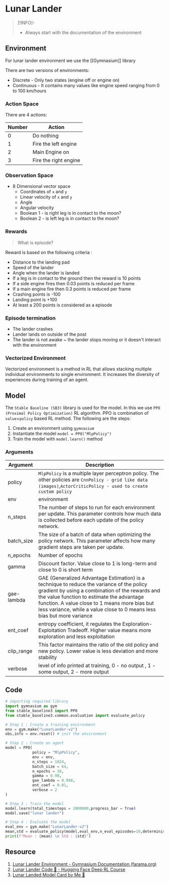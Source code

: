 # Lunar Lander

>[!INFO]-
>* Always start with the documentation of the environment

## Environment
For lunar lander environment we use the [[Gymnasium]] library

There are two versions of environments:
* Discrete - Only two states (engine off or engine on)
* Continuous - It contains many values like engine speed ranging from 0 to 100 km/hours
### Action Space

There are 4 actions:

|Number | Action|
|---|---|
|0|Do nothing|
|1|Fire the left engine|
|2|Main Engine on|
|3|Fire the right engine|

### Observation Space

* 8 Dimensional vector space
	* Coordinates of `x` and `y`
	* Linear velocity of `x` and `y`
	* Angle
	* Angular velocity
	* Boolean 1 - is right leg is in contact to the moon?
	* Boolean 2 - is left leg is in contact to the moon?

### Rewards

>What is episode?

Reward is based on the following criteria :
* Distance to the landing pad
* Speed of the lander
* Angle when the lander is landed
* If a leg is in contact to the ground then the reward is 10 points
* If a side engine fires then 0.03 points is reduced per frame
* If a main engine fire then 0.3 points is reduced per frame
* Crashing points is -100
* Landing point is +100
* At least a 200 points is considered as a episode

### Episode termination

* The lander crashes
* Lander lands on outside of the post
* The lander is not awake ~ the lander stops moving or it doesn't interact with the environment

### Vectorized Environment

Vectorized environment is a method in RL that allows stacking multiple individual environments to single environment. It increases the diversity of experiences during training of an agent.

## Model

The `Stable Baseline (SB3)` library is used for the model.
In this we use `PPO (Proximal Policy Optimization)` RL algorithm. PPO is combination of `value`+`policy` based RL method. The following are the steps:
1. Create an environment using `gymnasium`
2. Instantiate the model `model = PPO("MlpPolicy")`
3. Train the model with `model.learn()` method

### Arguments

|Argument|Description|
|---|---|
|policy|`MlpPolicy` is a multiple layer perceptron policy. The other policies are `CnnPolicy - grid like data (images)`,`ActorCriticPolicy - used to create custom policy`|
|env|environment|
|n_steps|The number of steps to run for each environment per update. This parameter controls how much data is collected before each update of the policy network.
|batch_size|The size of a batch of data when optimizing the policy network. This parameter affects how many gradient steps are taken per update.
|n_epochs|Number of epochs|
|gamma|Discount factor. Value close to 1 is long-term and close to 0 is short term|
|gae-lambda|GAE (Generalized Advantage Estimation) is a technique to reduce the variance of the policy gradient by using a combination of the rewards and the value function to estimate the advantage function. A value close to 1 means more bias but less variance, while a value close to 0 means less bias but more variance
|ent_coef| entropy coefficient, it regulates the Exploration-Exploitation Tradeoff. Higher value means more exploration and less exploitation 
|clip_range| This factor maintains the ratio of the old policy and new policy. Lower value is less deviation and more stability 
|verbose| level of info printed at training, 0 - no output , 1 - some output, 2 - more output

## Code

``` python
# importing required library
import gymnasium as gym
from stable_baseline3 import PPO
from stable_baseline3.common.evaluation import evaluate_policy

# Step 1 : Create a training environment
env = gym.make("LunarLander-v2")
obs,info = env.reset() # init the environment

# Step 2 : Create an agent
model = PPO(
			policy = "MlpPolicy",
			env = env,
			n_steps = 1024,
			batch_size = 64,
			n_epochs = 10,
			gamma = 0.98,
			gae_lambda = 0.998,
			ent_coef = 0.01,
			verbose = 2
)

# Step 3 : Train the model
model.learn(total_timesteps = 2000000,progress_bar = True)
model.save("lunar lander")

# Step 4 : Evaluate the model
eval_env = gym.make("LunarLander-v2")
mean,std = evaluate_policy(model,eval_env,n_eval_episodes=10,deterministic=True)
print(f"Mean : {mean} \n Std : {std}")
```

## Resource
1. [Lunar Lander Environment - Gymnasium Documentation (farama.org)](https://gymnasium.farama.org/environments/box2d/lunar_lander/)
2. [Lunar Lander Code 🚀 - Hugging Face Deep RL Course](https://huggingface.co/learn/deep-rl-course/unit1/hands-on)
3. [Lunar Landed Model Card by Me 🚀](https://huggingface.co/JaiSurya/PPO-LunarLander-v2/tree/main/)